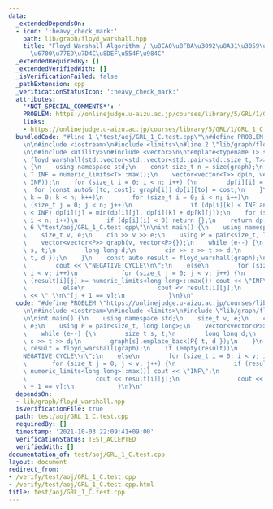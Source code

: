 ```yaml
---
data:
  _extendedDependsOn:
  - icon: ':heavy_check_mark:'
    path: lib/graph/floyd_warshall.hpp
    title: "Floyd Warshall Algorithm / \u8CA0\u8FBA\u3092\u8A31\u3059\u5168\u70B9\u5BFE\
      \u6700\u77ED\u7D4C\u8DEF\u554F\u984C"
  _extendedRequiredBy: []
  _extendedVerifiedWith: []
  _isVerificationFailed: false
  _pathExtension: cpp
  _verificationStatusIcon: ':heavy_check_mark:'
  attributes:
    '*NOT_SPECIAL_COMMENTS*': ''
    PROBLEM: https://onlinejudge.u-aizu.ac.jp/courses/library/5/GRL/1/GRL_1_C
    links:
    - https://onlinejudge.u-aizu.ac.jp/courses/library/5/GRL/1/GRL_1_C
  bundledCode: "#line 1 \"test/aoj/GRL_1_C.test.cpp\"\n#define PROBLEM \"https://onlinejudge.u-aizu.ac.jp/courses/library/5/GRL/1/GRL_1_C\"\
    \n\n#include <iostream>\n#include <limits>\n#line 2 \"lib/graph/floyd_warshall.hpp\"\
    \n\n#include <utility>\n#include <vector>\n\ntemplate<typename T> std::vector<std::vector<T>>\
    \ floyd_warshall(std::vector<std::vector<std::pair<std::size_t, T>>> const& graph)\
    \ {\n    using namespace std;\n    const size_t n = size(graph);\n    constexpr\
    \ T INF = numeric_limits<T>::max();\n    vector<vector<T>> dp(n, vector<T>(n,\
    \ INF));\n    for (size_t i = 0; i < n; i++) {\n        dp[i][i] = 0;\n      \
    \  for (const auto& [to, cost]: graph[i]) dp[i][to] = cost;\n    }\n    for (size_t\
    \ k = 0; k < n; k++)\n        for (size_t i = 0; i < n; i++)\n            for\
    \ (size_t j = 0; j < n; j++)\n                if (dp[i][k] < INF and dp[k][j]\
    \ < INF) dp[i][j] = min(dp[i][j], dp[i][k] + dp[k][j]);\n    for (size_t i = 0;\
    \ i < n; i++)\n        if (dp[i][i] < 0) return {};\n    return dp;\n}\n#line\
    \ 6 \"test/aoj/GRL_1_C.test.cpp\"\n\nint main() {\n    using namespace std;\n\
    \    size_t v, e;\n    cin >> v >> e;\n    using P = pair<size_t, long long>;\n\
    \    vector<vector<P>> graph(v, vector<P>{});\n    while (e--) {\n        size_t\
    \ s, t;\n        long long d;\n        cin >> s >> t >> d;\n        graph[s].emplace_back(P{\
    \ t, d });\n    }\n    const auto result = floyd_warshall(graph);\n    if (empty(result))\n\
    \        cout << \"NEGATIVE CYCLE\\n\";\n    else\n        for (size_t i = 0;\
    \ i < v; i++)\n            for (size_t j = 0; j < v; j++) {\n                if\
    \ (result[i][j] >= numeric_limits<long long>::max()) cout << \"INF\";\n      \
    \          else\n                    cout << result[i][j];\n                cout\
    \ << \" \\n\"[j + 1 == v];\n            }\n}\n"
  code: "#define PROBLEM \"https://onlinejudge.u-aizu.ac.jp/courses/library/5/GRL/1/GRL_1_C\"\
    \n\n#include <iostream>\n#include <limits>\n#include \"lib/graph/floyd_warshall.hpp\"\
    \n\nint main() {\n    using namespace std;\n    size_t v, e;\n    cin >> v >>\
    \ e;\n    using P = pair<size_t, long long>;\n    vector<vector<P>> graph(v, vector<P>{});\n\
    \    while (e--) {\n        size_t s, t;\n        long long d;\n        cin >>\
    \ s >> t >> d;\n        graph[s].emplace_back(P{ t, d });\n    }\n    const auto\
    \ result = floyd_warshall(graph);\n    if (empty(result))\n        cout << \"\
    NEGATIVE CYCLE\\n\";\n    else\n        for (size_t i = 0; i < v; i++)\n     \
    \       for (size_t j = 0; j < v; j++) {\n                if (result[i][j] >=\
    \ numeric_limits<long long>::max()) cout << \"INF\";\n                else\n \
    \                   cout << result[i][j];\n                cout << \" \\n\"[j\
    \ + 1 == v];\n            }\n}\n"
  dependsOn:
  - lib/graph/floyd_warshall.hpp
  isVerificationFile: true
  path: test/aoj/GRL_1_C.test.cpp
  requiredBy: []
  timestamp: '2021-10-03 22:09:41+09:00'
  verificationStatus: TEST_ACCEPTED
  verifiedWith: []
documentation_of: test/aoj/GRL_1_C.test.cpp
layout: document
redirect_from:
- /verify/test/aoj/GRL_1_C.test.cpp
- /verify/test/aoj/GRL_1_C.test.cpp.html
title: test/aoj/GRL_1_C.test.cpp
---
```

